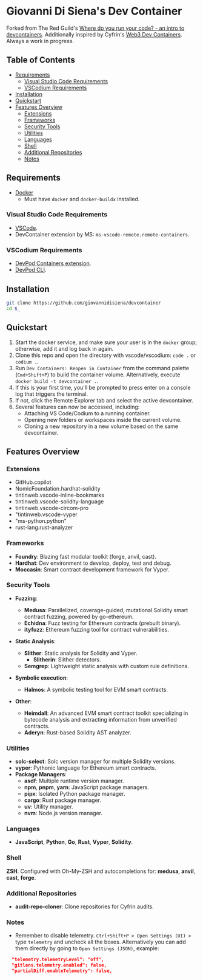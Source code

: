 # Giovanni Di Siena's Dev Container
Forked from The Red Guild's [Where do you run your code? - an intro to devcontainers](https://blog.theredguild.org/where-do-you-run-your-code/). Additionally inspired by Cyfrin's [Web3 Dev Containers](https://github.com/Cyfrin/web3-dev-containers/tree/main). Always a work in progress.

## Table of Contents
- [Requirements](#requirements)
   - [Visual Studio Code Requirements](#visual-studio-code-requirements)
   - [VSCodium Requirements](#vscodium-requirements)
- [Installation](#installation)
- [Quickstart](#quickstart)
- [Features Overview](#features-overview)
   - [Extensions](#extensions)
   - [Frameworks](#frameworks)
   - [Security Tools](#security-tools)
   - [Utilities](#utilities)
   - [Languages](#languages)
   - [Shell](#shell)
   - [Additional Repositories](#additional-repositories)
   - [Notes](#notes)

## Requirements
- [Docker](https://docs.docker.com/get-docker/)
   - Must have `docker` and `docker-buildx` installed.

### Visual Studio Code Requirements
- [VSCode](https://code.visualstudio.com/).
- DevContainer extension by MS: `ms-vscode-remote.remote-containers`.

### VSCodium Requirements
- [DevPod Containers extension](https://open-vsx.org/extension/3timeslazy/vscodium-devpodcontainers).
- [DevPod CLI](https://devpod.sh/docs/getting-started/install#optional-install-devpod-cli).

## Installation
```bash
git clone https://github.com/giovannidisiena/devcontainer
cd $_
```

## Quickstart
1. Start the docker service, and make sure your user is in the `docker` group;
   otherwise, add it and log back in again.
2. Clone this repo and open the directory with vscode/vscodium:
   `code .` or `codium .`.
3. Run `Dev Containers: Reopen in Container` from the command palette (`Cmd+Shift+P`) to build the container volume. Alternatively, execute `docker build -t devcontainer .`.
4. If this is your first time, you'll be prompted to press enter on a console
   log that triggers the terminal.
5. If not, click the Remote Explorer tab and select the active devcontainer.
6. Several features can now be accessed, including:
   - Attaching VS Code/Codium to a running container.
   - Opening new folders or workspaces inside the current volume.
   - Cloning a new repository in a new volume based on the same devcontainer.

## Features Overview

### Extensions

- GitHub.copilot
- NomicFoundation.hardhat-solidity
- tintinweb.vscode-inline-bookmarks
- tintinweb.vscode-solidity-language
- tintinweb.vscode-circom-pro
- "tintinweb.vscode-vyper
- "ms-python.python"
- rust-lang.rust-analyzer

### Frameworks
- **Foundry**: Blazing fast modular toolkit (forge, anvil, cast).
- **Hardhat**: Dev environment to develop, deploy, test and debug.
- **Moccasin**: Smart contract development framework for Vyper.

### Security Tools
- **Fuzzing**:
  - **Medusa**: Parallelized, coverage-guided, mutational Solidity smart contract fuzzing, powered by go-ethereum.
  - **Echidna**: Fuzz testing for Ethereum contracts (prebuilt binary).
  - **ityfuzz**: Ethereum fuzzing tool for contract vulnerabilities.

- **Static Analysis**:
  - **Slither**: Static analysis for Solidity and Vyper.
    - **Slitherin**: Slither detectors.
  - **Semgrep**: Lightweight static analysis with custom rule definitions.

- **Symbolic execution**:
  - **Halmos**: A symbolic testing tool for EVM smart contracts.
 
- **Other**:
  - **Heimdall**: An advanced EVM smart contract toolkit specializing in bytecode analysis and
    extracting information from unverified contracts.
  - **Aderyn**: Rust-based Solidity AST analyzer.

### Utilities
- **solc-select**: Solc version manager for multiple Solidity versions.
- **vyper**: Pythonic language for Ethereum smart contracts.
- **Package Managers**:
  - **asdf**: Multiple runtime version manager.
  - **npm**, **pnpm**, **yarn**: JavaScript package managers.
  - **pipx**: Isolated Python package manager.
  - **cargo**: Rust package manager.
  - **uv**: Utility manager.
  - **nvm**: Node.js version manager.


### Languages
- **JavaScript**, **Python**, **Go**, **Rust**, **Vyper**, **Solidity**.

### Shell
**ZSH**. Configured with Oh-My-ZSH and autocompletions for: **medusa**, **anvil**, **cast**, **forge**.

### Additional Repositories
- **audit-repo-cloner**: Clone repositories for Cyfrin audits.

### Notes
- Remember to disable telemetry. `Ctrl+Shift+P > Open Settings (UI) >` type `telemetry` and uncheck
all the boxes. Alternatively you can add them directly by going to `Open Settings (JSON)`, example:
```json
  "telemetry.telemetryLevel": "off",
  "gitlens.telemetry.enabled": false,
  "partialDiff.enableTelemetry": false,
  ```
